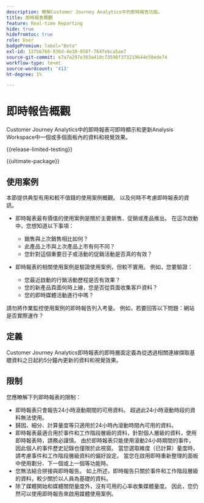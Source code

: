 ```yaml
---
description: 瞭解Customer Journey Analytics中的即時報告功能。
title: 即時報表概觀
feature: Real-time Reporting
hide: true
hidefromtoc: true
role: User
badgePremium: label="Beta"
exl-id: 12fbb760-936d-4e30-958f-764febca5ae7
source-git-commit: e7a7a297e303a410c73598f373219644e50ede74
workflow-type: tm+mt
source-wordcount: '413'
ht-degree: 1%

---
```


# 即時報告概觀

Customer Journey Analytics中的即時報表可即時顯示和更新Analysis Workspace中一個或多個面板內的資料和視覺效果。

{{release-limited-testing}}

{{ultimate-package}}

## 使用案例

本節提供典型有用和較不值錢的使用案例概觀。 以及何時不考慮即時報表的資訊。

* 即時報表最有價值的使用案例是關於主要銷售、促銷或產品推出。
在這次啟動中，您想知道以下事項：

   * 銷售與上次銷售相比如何？
   * 此產品上市與上次產品上市有何不同？
   * 您針對這個重要日子或活動的促銷活動是否真的有效？

* 即時報表的相關使用案例是驗證使用案例，但較不實用。
例如，您要驗證：

   * 您最近啟動的行銷活動歷程是否有效果？
   * 您的新產品頁面何時上線，您是否從頁面收集客戶資料？
   * 您的即時媒體活動進行中嗎？

請勿將作業監控使用案例的即時報告列入考量。 例如，若要回答以下問題：網站是否實際運作？


## 定義

Customer Journey Analytics即時報表的即時層面定義為從透過相關連線擷取基礎資料之日起約5分鐘內更新的資料和視覺效果。

## 限制

您應瞭解下列即時報表的限制：

* 即時報表只會報告24小時滾動期間的可用資料。 超過此24小時滾動時段的資料無法使用。
* 歸因、細分、計算量度等只適用於24小時內滾動時間內可用的資料。
* 即時報表最適合用於事件和工作階段層級的資料，針對個人層級的資料，使用即時報表時，請務必謹慎。 <!--Need to explain this a bit better -->由於即時報表只能使用滾動24小時期間的事件，因此個人的事件歷史記錄也僅限於此視窗。 當您選取維度（已計算）量度時，請考慮事件和工作階段層級資料的偏好設定。 當您在啟用即時重新整理的面板中使用劃分、下一個或上一個等功能時。
* 您無法結合拼接與即時報告。 <!-- Do we need to explain this in more detail, why? -->如上所述，即時報告只關於事件和工作階段層級的資料，較少關於以人員為基礎的資料。
* 除了媒體開始和媒體關閉量度外，沒有可用的心率收集媒體量度。 因此，您仍然可以使用即時報告來啟用媒體使用案例。

